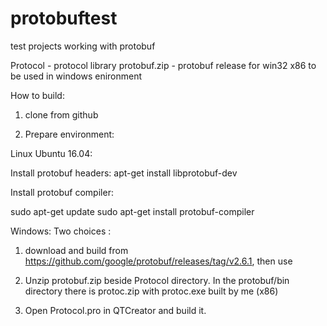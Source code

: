 # protobuftest
test projects  working with protobuf


Protocol - protocol library
protobuf.zip - protobuf release for win32 x86 to be used in windows enironment



How to build:
1)  clone from github

2)  Prepare environment:

Linux Ubuntu 16.04:

 Install protobuf headers:
 apt-get install libprotobuf-dev

 Install protobuf compiler: 

 sudo apt-get update
 sudo apt-get install protobuf-compiler
	
Windows:
 Two choices : 
  1) download and build from https://github.com/google/protobuf/releases/tag/v2.6.1, then use
  2) Unzip protobuf.zip beside Protocol directory. In the protobuf/bin directory there is protoc.zip
     with protoc.exe built by me (x86)


3) Open Protocol.pro in QTCreator and build it.